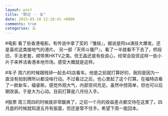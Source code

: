 ```yaml
---
layout: post
title: "周记 -- 五"
date: 2015-05-10 22:10:41 +0800
comments: true
categories: 五
---
```

#电影
看了些香港电影。有传说中拿了奖的『雏妓』，据说是阿sa演技大爆发。还是喜欢这类接地气的港片。
另一部『天师斗僵尸』，看了一半就看不下去了，桥段旧，手法老套，顺带黑HKTV之类。但王晶还是有些良心，经常会投资这样一些小片子来养活香港本地市场。感受大概就是这样。

#车子
周六的时候跟贱钟一起去4S店看车。他是之前就打算好的，我则是因为一直没有拍到牌所以都没啥行动。不过看过之后，也心里起了这个打算。在福特店看了一款新车，福睿斯。感觉外观大气，内部空间充足。虽然中控简单，但也可以后期改装。于是大为心动。目前打算是八月份入手。

#股票
周三周四的时候就非常酸爽了，之前一个月的收益差点都交待在这里了。四月底的时候就知道五月有振震，但还是管不住手。希望下周一能回本。


